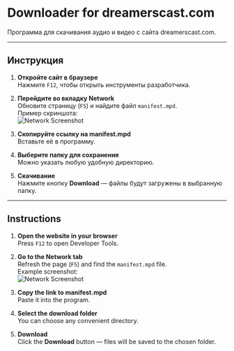 # Downloader for dreamerscast.com

Программа для скачивания аудио и видео с сайта dreamerscast.com.

---

## Инструкция

1. **Откройте сайт в браузере**  
   Нажмите `F12`, чтобы открыть инструменты разработчика.  

2. **Перейдите во вкладку Network**  
   Обновите страницу (`F5`) и найдите файл `manifest.mpd`.  
   Пример скриншота:  
   ![Network Screenshot](https://i.imgur.com/V5QGGEN.png)

3. **Скопируйте ссылку на manifest.mpd**  
   Вставьте её в программу.  

4. **Выберите папку для сохранения**  
   Можно указать любую удобную директорию.  

5. **Скачивание**  
   Нажмите кнопку **Download** — файлы будут загружены в выбранную папку.

---

## Instructions

1. **Open the website in your browser**  
   Press `F12` to open Developer Tools.  

2. **Go to the Network tab**  
   Refresh the page (`F5`) and find the `manifest.mpd` file.  
   Example screenshot:  
   ![Network Screenshot](https://i.imgur.com/V5QGGEN.png)

3. **Copy the link to manifest.mpd**  
   Paste it into the program.  

4. **Select the download folder**  
   You can choose any convenient directory.  

5. **Download**  
   Click the **Download** button — files will be saved to the chosen folder.

